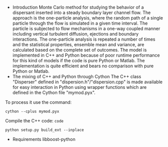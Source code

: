 * Introduction
Monte Carlo method for studying the behavior of a dispersant inserted
into a steady boundary layer channel flow. The approach is the
one-particle analysis, where the random path of a single particle
through the flow is simulated in a given time interval. The particle
is subjected to flow mechanisms in a one-way coupled manner including
vertical turbulent diffusion, ejections and boundary interactions. The
one-particle analysis is repeated a number of times and the
statistical properties, ensemble mean and variance, are calculated
based on the complete set of outcomes.
The model is implemented in C++ and Python because of poor runtime
performance for this kind of models if the code is pure Python or
Matlab. The implementation is quite efficient and bears no comparison
with pure Python or Matlab.
* The mixing of C++ and Python through Cython
The C++ class "Disperser" defined in "dispersion.h"/"dispersion.cpp"
is made available for easy interaction in Python using wrapper
functions which are defined in the Cython file "mymod.pyx".

To process it use the command:
```
cython --cplus mymod.pyx
```

Compile the C++ code: `code`
```
python setup.py build_ext --inplace
```
* Requirements
libboost-python